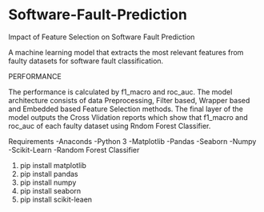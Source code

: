 # Software-Fault-Prediction
Impact of Feature Selection on Software Fault Prediction

A machine learning model that extracts the most relevant features from faulty datasets for software fault classification.

PERFORMANCE

The performance is calculated by f1_macro and roc_auc. The model architecture consists of data Preprocessing, Filter based, Wrapper based and Embedded based Feature Selection methods. The final layer of the model outputs the Cross Vlidation reports which show that f1_macro and roc_auc of each faulty dataset using Rndom Forest Classifier.

Requirements
           -Anaconds
           -Python 3
           -Matplotlib
           -Pandas
           -Seaborn
           -Numpy
           -Scikit-Learn
           -Random Forest Classifier
           
1. pip install matplotlib
2. pip install pandas
3. pip install numpy
4. pip install seaborn
5. pip install scikit-leaen

